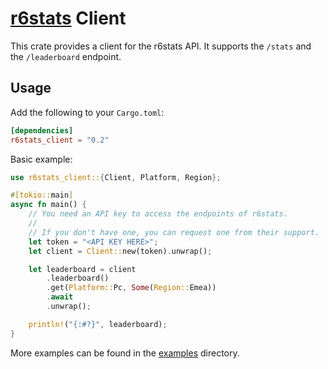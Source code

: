# [r6stats] Client

This crate provides a client for the r6stats API. It supports the `/stats` and the `/leaderboard` endpoint.

## Usage
Add the following to your `Cargo.toml`:

```toml
[dependencies]
r6stats_client = "0.2"
```
Basic example:
```rust
use r6stats_client::{Client, Platform, Region};

#[tokio::main]
async fn main() {
    // You need an API key to access the endpoints of r6stats.
    //
    // If you don't have one, you can request one from their support.
    let token = "<API KEY HERE>";
    let client = Client::new(token).unwrap();

    let leaderboard = client
        .leaderboard()
        .get(Platform::Pc, Some(Region::Emea))
        .await
        .unwrap();

    println!("{:#?}", leaderboard);
}
```

More examples can be found in the [examples] directory.

[R6Stats]: https://r6stats.com
[examples]: https://github.com/Jan561/r6stats_client/tree/master/examples
